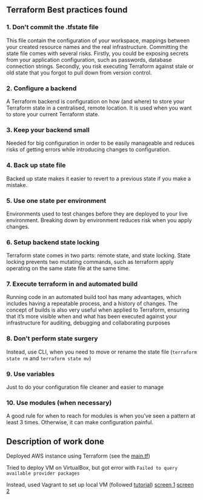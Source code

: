 ## Terraform Best practices found
### 1. Don't commit the .tfstate file
This file contain the configuration of your workspace,
mappings between your created resource names and the real infrastructure.
Committing the state file comes with several risks.
Firstly, you could be exposing secrets from your application configuration, 
such as  passwords, database connection strings. Secondly, you risk executing 
Terraform against stale or old state that you forgot to pull down from version control.

### 2. Configure a backend
A Terraform backend is configuration on how (and where) to store your Terraform state 
in a centralised, remote location. It is used when you want to store your current Terraform state.

### 3. Keep your backend small

Needed for big configuration in order to be easily manageable and reduces risks of getting 
errors while introducing changes to configuration.

### 4. Back up state file

Backed up state makes it easier to revert to a previous state if you make a mistake.

### 5. Use one state  per environment

Environments used to test changes before they are deployed to your live environment.
Breaking down by environment reduces risk when you apply changes.

### 6. Setup backend state locking

Terraform state comes in two parts: remote state, and state locking. 
State locking prevents two mutating commands, such as terraform apply 
operating on the same state file at the same time.

### 7. Execute terraform in and automated build

Running code in an automated build tool has many advantages, 
which includes having a repeatable process, and a history of changes. 
The concept of builds is also very useful when applied to Terraform, 
ensuring that it’s more visible when and what has been executed against 
your infrastructure for auditing, debugging and collaborating purposes

### 8. Don't perform state surgery

Instead, use CLI, when you need to move or rename the state file 
(`terraform state rm` and `terraform state mv`)

### 9. Use variables

Just to do your configuration file cleaner and easier to manage

### 10. Use modules (when necessary)

A good rule for when to reach for modules is when you’ve seen a pattern at least 3 times.
Otherwise, it can make configuration painful.


## Description of work done

Deployed AWS instance using Terraform (see the [main.tf](https://github.com/validolchik/devops/blob/master/terraform/aws/main.tf))

Tried to deploy VM on VirtualBox, but got error with `Failed to query available provider packages`

Instead, used Vagrant to set up local VM (followed [tutorial](https://learn.hashicorp.com/collections/vagrant/getting-started))
[screen 1](https://github.com/validolchik/devops/blob/master/vagrant/images/scr1.png)
[screen 2](https://github.com/validolchik/devops/blob/master/vagrant/images/scr2.png)